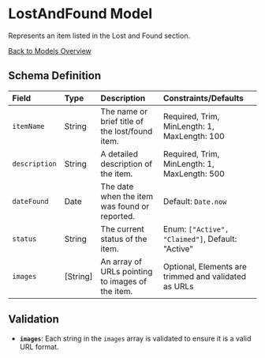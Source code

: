# LostAndFound Model

Represents an item listed in the Lost and Found section.

[Back to Models Overview](README.md)

## Schema Definition

| Field         | Type     | Description                                      | Constraints/Defaults                                 |
| :------------ | :------- | :----------------------------------------------- | :--------------------------------------------------- |
| `itemName`    | String   | The name or brief title of the lost/found item.  | Required, Trim, MinLength: 1, MaxLength: 100         |
| `description` | String   | A detailed description of the item.              | Required, Trim, MinLength: 1, MaxLength: 500         |
| `dateFound`   | Date     | The date when the item was found or reported.    | Default: `Date.now`                                  |
| `status`      | String   | The current status of the item.                  | Enum: `["Active", "Claimed"]`, Default: "Active"     |
| `images`      | [String] | An array of URLs pointing to images of the item. | Optional, Elements are trimmed and validated as URLs |

## Validation

- **`images`**: Each string in the `images` array is validated to ensure it is a valid URL format.
